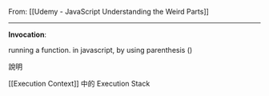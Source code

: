 From: [[Udemy - JavaScript Understanding the Weird Parts]]

---

**Invocation**:

running a function. in javascript, by using parenthesis ()

說明

[[Execution Context]] 中的 Execution Stack